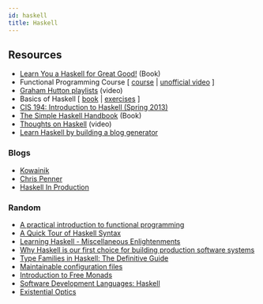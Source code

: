```yaml
---
id: haskell
title: Haskell
---
```


## Resources

* [Learn You a Haskell for Great Good!](http://learnyouahaskell.com/chapters) (Book)
* Functional Programming Course [ [course](https://github.com/system-f/fp-course) | [unofficial video](https://www.youtube.com/playlist?list=PLZqpe_tIW25cOo7CKhbCgov7EFqd4ltVM) ]
* [Graham Hutton playlists](https://www.youtube.com/c/GrahamHuttonNotts/playlists) (video)
* Basics of Haskell [ [book](https://www.schoolofhaskell.com/user/bartosz/basics-of-haskell) | [exercises](https://github.com/raviksharma/bartosz-basics-of-haskell) ]
* [CIS 194: Introduction to Haskell (Spring 2013)](https://www.cis.upenn.edu/~cis194/spring13)
* [The Simple Haskell Handbook](https://marcosampellegrini.com/simple-haskell-book) (Book)
* [Thoughts on Haskell](https://www.youtube.com/playlist?app=desktop&list=PLyzwHTVJlRc9QcF_tdqc9RdxJED8Mvyh1) (video)
* [Learn Haskell by building a blog generator](https://lhbg-book.link)

### Blogs

* [Kowainik](https://kowainik.github.io)
* [Chris Penner](https://chrispenner.ca/tag/haskell)
* [Haskell In Production](https://serokell.io/blog/haskell-in-production)

### Random

* [A practical introduction to functional programming](https://maryrosecook.com/blog/post/a-practical-introduction-to-functional-programming)
* [A Quick Tour of Haskell Syntax](http://prajitr.github.io/quick-haskell-syntax)
* [Learning Haskell - Miscellaneous Enlightenments](https://sras.me/haskell/miscellaneous-enlightenments.html)
* [Why Haskell is our first choice for building production software systems](https://www.foxhound.systems/blog/why-haskell-for-production)
* [Type Families in Haskell: The Definitive Guide](https://serokell.io/blog/type-families-haskell)
* [Maintainable configuration files](https://github.com/dhall-lang)
* [Introduction to Free Monads](https://serokell.io/blog/introduction-to-free-monads)
* [Software Development Languages: Haskell](https://www.fosskers.ca/en/blog/haskell-software-dev)
* [Existential Optics](https://www.tweag.io/blog/2022-05-05-existential-optics)
